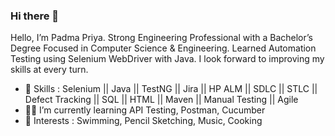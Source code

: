 ### Hi there 👋

Hello, I’m Padma Priya. Strong Engineering Professional with a Bachelor’s Degree Focused in Computer Science & Engineering. Learned Automation Testing using Selenium WebDriver with Java. I look forward to improving my skills at every turn.

- 🔭 Skills : Selenium || Java || TestNG || Jira || HP ALM || SDLC || STLC || Defect Tracking || SQL || HTML || Maven || Manual Testing || Agile
- 👩‍💻 I’m currently learning API Testing, Postman, Cucumber
- 💜 Interests : Swimming, Pencil Sketching, Music, Cooking

<!--
**PadmaPriya1810/PadmaPriya1810** is a ✨ _special_ ✨ repository because its `README.md` (this file) appears on your GitHub profile.

Here are some ideas to get you started:

- 🔭 I’m currently working on ...
- 🌱 I’m currently learning ...
- 👯 I’m looking to collaborate on ...
- 🤔 I’m looking for help with ...
- 💬 Ask me about ...
- 📫 How to reach me: ...
- 😄 Pronouns: ...
- ⚡ Fun fact: ...
- 🔍 I'm Learning more about 
-->
